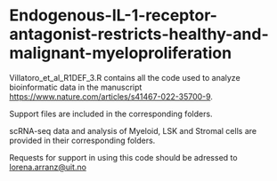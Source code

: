 # Endogenous-IL-1-receptor-antagonist-restricts-healthy-and-malignant-myeloproliferation

Villatoro_et_al_R1DEF_3.R contains all the code used to analyze bioinformatic data in the manuscript https://www.nature.com/articles/s41467-022-35700-9. 

Support files are included in the corresponding folders.

scRNA-seq data and analysis of Myeloid, LSK and Stromal cells are provided in their corresponding folders.

Requests for support in using this code should be adressed to lorena.arranz@uit.no
